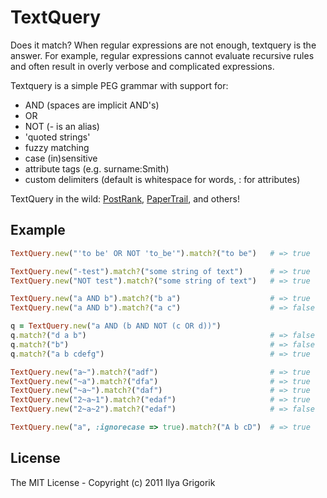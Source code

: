 # TextQuery

Does it match? When regular expressions are not enough, textquery is the answer. For
example, regular expressions cannot evaluate recursive rules and often result in
overly verbose and complicated expressions.

Textquery is a simple PEG grammar with support for:

- AND (spaces are implicit AND's)
- OR
- NOT (- is an alias)
- 'quoted strings'
- fuzzy matching
- case (in)sensitive
- attribute tags (e.g. surname:Smith)
- custom delimiters (default is whitespace for words, : for attributes)

TextQuery in the wild: [PostRank](http://postrank.com/), [PaperTrail](https://papertrailapp.com/), and others!

## Example

```ruby
TextQuery.new("'to be' OR NOT 'to_be'").match?("to be")   # => true

TextQuery.new("-test").match?("some string of text")      # => true
TextQuery.new("NOT test").match?("some string of text")   # => true

TextQuery.new("a AND b").match?("b a")                    # => true
TextQuery.new("a AND b").match?("a c")                    # => false

q = TextQuery.new("a AND (b AND NOT (c OR d))")
q.match?("d a b")                                         # => false
q.match?("b")                                             # => false
q.match?("a b cdefg")                                     # => true

TextQuery.new("a~").match?("adf")                         # => true
TextQuery.new("~a").match?("dfa")                         # => true
TextQuery.new("~a~").match?("daf")                        # => true
TextQuery.new("2~a~1").match?("edaf")                     # => true
TextQuery.new("2~a~2").match?("edaf")                     # => false

TextQuery.new("a", :ignorecase => true).match?("A b cD")  # => true
```



## License

The MIT License - Copyright (c) 2011 Ilya Grigorik
